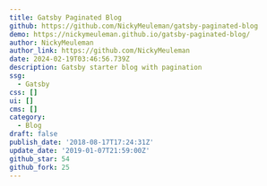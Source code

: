 ```yaml
---
title: Gatsby Paginated Blog
github: https://github.com/NickyMeuleman/gatsby-paginated-blog
demo: https://nickymeuleman.github.io/gatsby-paginated-blog/
author: NickyMeuleman
author_link: https://github.com/NickyMeuleman
date: 2024-02-19T03:46:56.739Z
description: Gatsby starter blog with pagination
ssg:
  - Gatsby
css: []
ui: []
cms: []
category:
  - Blog
draft: false
publish_date: '2018-08-17T17:24:31Z'
update_date: '2019-01-07T21:59:00Z'
github_star: 54
github_fork: 25
---
```

